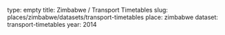 type: empty
title: Zimbabwe / Transport Timetables
slug: places/zimbabwe/datasets/transport-timetables
place: zimbabwe
dataset: transport-timetables
year: 2014
